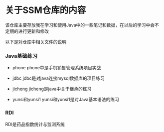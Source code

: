 关于SSM仓库的内容
====
  该仓库主要存放我在学习和使用Java中的一些笔记和数据，在以后的学习中会不定期的进行更新和修改 

以下是对仓库中相关文件的说明  
### Java基础练习
* phone
 phone中是手机销售管理系统项目实战
   
* jdbc
 jdbc是对java连接mysql数据库的项目练习

* jicheng
 jicheng是java中关于继承的练习

* yunsi和yunsi1
 yunsi和yunsi1是对Java基本语法的练习

### RDI
  RDI是药品指数统计与监测系统


